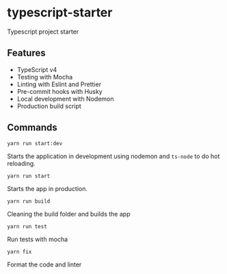 # typescript-starter

Typescript project starter

## Features

- TypeScript v4
- Testing with Mocha
- Linting with Eslint and Prettier
- Pre-commit hooks with Husky
- Local development with Nodemon
- Production build script

## Commands

`yarn run start:dev`

Starts the application in development using nodemon and `ts-node` to do hot reloading.

`yarn run start`

Starts the app in production.

`yarn run build`

Cleaning the build folder and builds the app

`yarn run test`

Run tests with mocha

`yarn fix`

Format the code and linter
